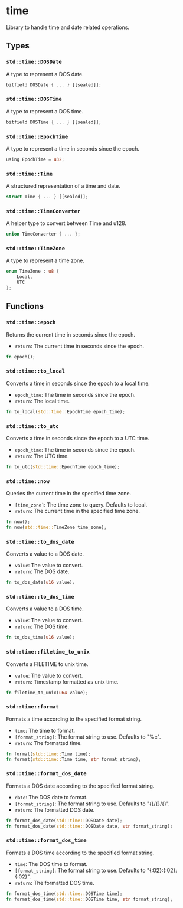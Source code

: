 # time
Library to handle time and date related operations.


## Types

### `std::time::DOSDate`

A type to represent a DOS date.

```rust
bitfield DOSDate { ... } [[sealed]];
```
### `std::time::DOSTime`

A type to represent a DOS time.

```rust
bitfield DOSTime { ... } [[sealed]];
```
### `std::time::EpochTime`

A type to represent a time in seconds since the epoch.

```rust
using EpochTime = u32;
```
### `std::time::Time`

A structured representation of a time and date.

```rust
struct Time { ... } [[sealed]];
```
### `std::time::TimeConverter`

A helper type to convert between Time and u128.

```rust
union TimeConverter { ... };
```
### `std::time::TimeZone`

A type to represent a time zone.

```rust
enum TimeZone : u8 {
    Local,
    UTC
};
```


## Functions

### `std::time::epoch`

Returns the current time in seconds since the epoch.
- `return`: The current time in seconds since the epoch.


```rust
fn epoch();
```

### `std::time::to_local`

Converts a time in seconds since the epoch to a local time.
- `epoch_time`: The time in seconds since the epoch.
- `return`: The local time.


```rust
fn to_local(std::time::EpochTime epoch_time);
```

### `std::time::to_utc`

Converts a time in seconds since the epoch to a UTC time.
- `epoch_time`: The time in seconds since the epoch.
- `return`: The UTC time.


```rust
fn to_utc(std::time::EpochTime epoch_time);
```

### `std::time::now`

Queries the current time in the specified time zone.
- `[time_zone]`: The time zone to query. Defaults to local.
- `return`: The current time in the specified time zone.


```rust
fn now();
fn now(std::time::TimeZone time_zone);
```

### `std::time::to_dos_date`

Converts a value to a DOS date.
- `value`: The value to convert.
- `return`: The DOS date.


```rust
fn to_dos_date(u16 value);
```

### `std::time::to_dos_time`

Converts a value to a DOS time.
- `value`: The value to convert.
- `return`: The DOS time.


```rust
fn to_dos_time(u16 value);
```

### `std::time::filetime_to_unix`

Converts a FILETIME to unix time.
- `value`: The value to convert.
- `return`: Timestamp formatted as unix time.


```rust
fn filetime_to_unix(u64 value);
```

### `std::time::format`

Formats a time according to the specified format string.
- `time`: The time to format.
- `[format_string]`: The format string to use. Defaults to "%c".
- `return`: The formatted time.


```rust
fn format(std::time::Time time);
fn format(std::time::Time time, str format_string);
```

### `std::time::format_dos_date`

Formats a DOS date according to the specified format string.
- `date`: The DOS date to format.
- `[format_string]`: The format string to use. Defaults to "{}/{}/{}".
- `return`: The formatted DOS date.


```rust
fn format_dos_date(std::time::DOSDate date);
fn format_dos_date(std::time::DOSDate date, str format_string);
```

### `std::time::format_dos_time`

Formats a DOS time according to the specified format string.
- `time`: The DOS time to format.
- `[format_string]`: The format string to use. Defaults to "{:02}:{:02}:{:02}".
- `return`: The formatted DOS time.


```rust
fn format_dos_time(std::time::DOSTime time);
fn format_dos_time(std::time::DOSTime time, str format_string);
```

